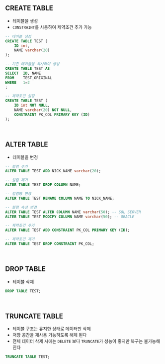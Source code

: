 <!-- --- --><!-- title: DDL --><!-- updated: 2023-01-16 07:39:46Z --><!-- created: 2023-01-15 07:54:46Z --><!-- latitude: 37.44491680 --><!-- longitude: 127.13886840 --><!-- altitude: 0.0000 --><!-- --- -->## CREATE TABLE- 테이블을 생성- `CONSTRAINT`를 사용하여 제약조건 추가 가능```sql-- 테이블 생성CREATE TABLE TEST (	ID int,	NAME varchar(20));-- 기존 테이블을 복사하여 생성CREATE TABLE TEST ASSELECT	ID, NAMEFROM	TEST_ORIGINALWHERE	1=2;-- 제약조건 설정CREATE TABLE TEST (	ID int NOT NULL,	NAME varchar(20) NOT NULL,	CONSTRAINT PK_COL PRIMARY KEY (ID));```<br>## ALTER TABLE- 테이블을 변경```sql-- 컬럼 추가ALTER TABLE TEST ADD NICK_NAME varchar(20);-- 컬럼 제거ALTER TABLE TEST DROP COLUMN NAME;-- 컬럼명 변경ALTER TABLE TEST RENAME COLUMN NAME TO NICK_NAME;-- 컬럼 속성 변경ALTER TABLE TEST ALTER COLUMN NAME varchar(50); -- SQL SERVERALTER TABLE TEST MODIFY COLUMN NAME varchar(50); -- ORACLE-- 제약조건 추가ALTER TABLE TEST ADD CONSTRAINT PK_COL PRIMARY KEY (ID);-- 제약조건 제거ALTER TABLE TEST DROP CONSTRAINT PK_COL;```<br>## DROP TABLE- 테이블 삭제```sqlDROP TABLE TEST;```<br>## TRUNCATE TABLE- 테이블 구조는 유지한 상태로 데이터만 삭제- 저장 공간을 재사용 가능하도록 해제 된다- 전체 데이터 삭제 시에는 `DELETE` 보다 `TRUNCATE`가 성능이 좋지만 복구는 불가능해 진다```sqlTRUNCATE TABLE TEST;```